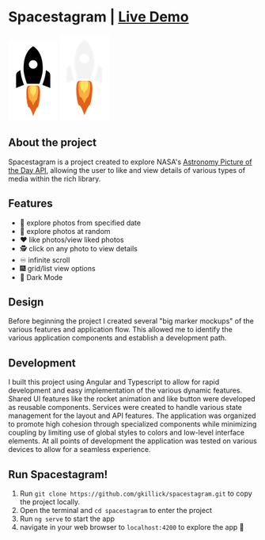 # Spacestagram | [Live Demo](https://gkillick.github.io/spacestagram/)

![alt text](src/assets/images/rocket_image.png#gh-light-mode-only)
![alt text](src/assets/images/rocket-light-mode.png#gh-dark-mode-only)

## About the project

Spacestagram is a project created to explore NASA's [Astronomy Picture of the Day API](https://github.com/nasa/apod-api), allowing the user to like and view details of various types of media within the rich library.

## Features

  * 📅 explore photos from specified date
  * 🔀 explore photos at random
  * ❤️ like photos/view liked photos
  * 🕵️ click on any photo to view details
  * ♾ infinite scroll
  * 🎆 grid/list view options
  * 🌙 Dark Mode 

## Design
Before beginning the project I created several "big marker mockups" of the various features and application flow. This allowed me to identify the various application components and establish a development path. 


## Development
I built this project using Angular and Typescript to allow for rapid development and easy implementation of the various dynamic features. Shared UI features like the rocket animation and like button were developed as reusable components. Services were created to handle various state management for the layout and API features. The application was organized to promote high cohesion through specialized components while minimizing coupling by limiting use of global styles to colors and low-level interface elements. At all points of development the application was tested on various devices to allow for a seamless experience. 


## Run Spacestagram!

  1. Run `git clone https://github.com/gkillick/spacestagram.git` to copy the project locally. 
  2. Open the terminal and `cd spacestagram` to enter the project
  3. Run `ng serve` to start the app
  4. navigate in your web browser to `localhost:4200` to explore the app 🚀
